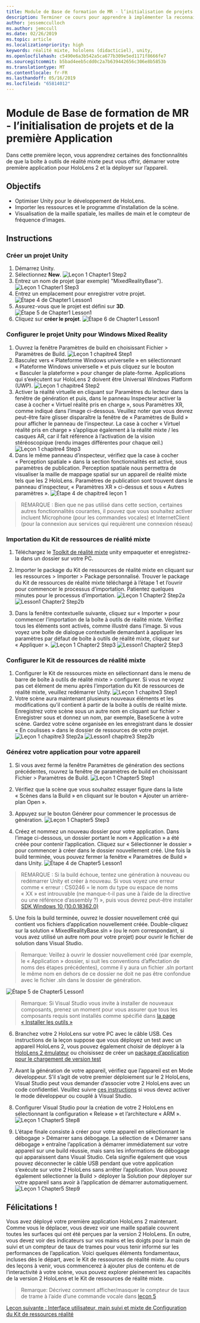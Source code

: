 ```yaml
---
title: Module de Base de formation de MR - l’initialisation de projets et de la première Application
description: Terminer ce cours pour apprendre à implémenter la reconnaissance faciale de Azure au sein d’une application de réalité mixte.
author: jessemcculloch
ms.author: jemccull
ms.date: 02/26/2019
ms.topic: article
ms.localizationpriority: high
keywords: réalité mixte, hololens (didacticiel), unity,
ms.openlocfilehash: c5490e6a3b542a5ca677b309e5ed1171f8666fe7
ms.sourcegitcommit: b5bad4eeb5cdd0c2a7b639442656c306e8b5853b
ms.translationtype: MT
ms.contentlocale: fr-FR
ms.lasthandoff: 05/16/2019
ms.locfileid: "65814012"
---
```

# <a name="mr-learning-base-module---project-initialization-and-first-application"></a>Module de Base de formation de MR - l’initialisation de projets et de la première Application

Dans cette première leçon, vous apprendrez certaines des fonctionnalités de que la boîte à outils de réalité mixte peut vous offrir, démarrer votre première application pour HoloLens 2 et la déployer sur l’appareil.

## <a name="objectives"></a>Objectifs

* Optimiser Unity pour le développement de HoloLens.
* Importer les ressources et le programme d’installation de la scène.
* Visualisation de la maille spatiale, les mailles de main et le compteur de fréquence d’images.

## <a name="instructions"></a>Instructions

### <a name="create-new-unity-project"></a>Créer un projet Unity

1. Démarrez Unity.
2. Sélectionnez **New**.
![Leçon 1 Chapter1 Step2](images/Lesson1Chapter1Step2.JPG)
3. Entrez un nom de projet (par exemple) "MixedRealityBase").
![Leçon 1 Chapter1 Step3](images/Lesson1Chapter1Step3.JPG)
4. Entrez un emplacement pour enregistrer votre projet.
![Étape 4 de Chapter1 Lesson1](images/Lesson1Chapter1Step4.JPG)
5. Assurez-vous que le projet est défini sur **3D**.
![Étape 5 de Chapter1 Lesson1](images/Lesson1Chapter1Step5.JPG)
6. Cliquez sur **créer le projet**.
![Étape 6 de Chapter1 Lesson1](images/Lesson1Chapter1Step6.JPG)

### <a name="configure-the-unity-project-for-windows-mixed-reality"></a>Configurer le projet Unity pour Windows Mixed Reality

1. Ouvrez la fenêtre Paramètres de build en choisissant Fichier > Paramètres de Build.
![Leçon 1 chapitre4 Step1](images/Lesson1Chapter4Step1.JPG)
2. Basculez vers « Plateforme Windows universelle » en sélectionnant « Plateforme Windows universelle » et puis cliquez sur le bouton « Basculer la plateforme » pour changer de plate-forme. Applications qui s’exécutent sur HoloLens 2 doivent être Universal Windows Platform (UWP).
![Leçon 1 chapitre4 Step2](images/Lesson1Chapter4Step2.JPG)
3. Activer la réalité virtuelle en cliquant sur Paramètres du lecteur dans la fenêtre de génération et puis, dans le panneau Inspecteur activer la case à cocher « Virtuel réalité pris en charge », sous Paramètres XR, comme indiqué dans l’image ci-dessous. Veuillez noter que vous devrez peut-être faire glisser disparaître la fenêtre de « Paramètres de Build » pour afficher le panneau de l’inspecteur. La case à cocher « Virtuel réalité pris en charge » s’applique également à la réalité mixte / les casques AR, car il fait référence à l’activation de la vision stéréoscopique (rendu images différentes pour chaque œil.) ![Leçon 1 chapitre4 Step3](images/Lesson1Chapter4Step3.JPG)
4. Dans le même panneau d’inspecteur, vérifiez que la case à cocher « Perception spatiale » dans la section fonctionnalités est activé, sous paramètres de publication. Perception spatiale nous permettra de visualiser la maille de mappage spatial sur un appareil de réalité mixte tels que les 2 HoloLens. Paramètres de publication sont trouvent dans le panneau d’inspecteur, « Paramètres XR » ci-dessus et sous « Autres paramètres ».
![Étape 4 de chapitre4 leçon 1](images/Lesson1Chapter4Step4.JPG)

> REMARQUE : Bien que ne pas utilisé dans cette section, certaines autres fonctionnalités courantes, il pouvez que vous souhaitez activer incluent Microphone (pour les commandes vocales) et InternetClient (pour la connexion aux services qui requièrent une connexion réseau)

### <a name="import-the-mixed-reality-toolkit"></a>Importation du Kit de ressources de réalité mixte

1. Téléchargez le [Toolkit de réalité mixte](https://github.com/Microsoft/MixedRealityToolkit-Unity/releases/download/v2.0.0-RC1/Microsoft.MixedReality.Toolkit.Unity.Foundation-v2.0.0-RC1.unitypackage) unity empaqueter et enregistrez-la dans un dossier sur votre PC.

2. Importer le package du Kit de ressources de réalité mixte en cliquant sur les ressources > Importer > Package personnalisé. Trouver le package du Kit de ressources de réalité mixte téléchargé à l’étape 1 et l’ouvrir pour commencer le processus d’importation. Patientez quelques minutes pour le processus d’importation.
    ![Leçon 1 Chapter2 Step2a](images/Lesson1Chapter2Step2a.JPG) ![Lesson1 Chapter2 Step2b](images/Lesson1Chapter2Step2b.JPG)

3. Dans la fenêtre contextuelle suivante, cliquez sur « Importer » pour commencer l’importation de la boîte à outils de réalité mixte. Vérifiez tous les éléments sont activés, comme illustré dans l’image. Si vous voyez une boîte de dialogue contextuelle demandant à appliquer les paramètres par défaut de boîte à outils de réalité mixte, cliquez sur « Appliquer ».
    ![Leçon 1 Chapter2 Step3](images/Lesson1Chapter2Step3.JPG) ![Lesson1 Chapter2 Step3](images/Lesson1Chapter2Step3b.JPG)

### <a name="configure-the-mixed-reality-toolkit"></a>Configurer le Kit de ressources de réalité mixte

1. Configurer le Kit de ressources mixte en sélectionnant dans le menu de barre de boîte à outils de réalité mixte > configurer. Si vous ne voyez pas cet élément de menu après l’importation du Kit de ressources de réalité mixte, veuillez redémarrer Unity.
![Leçon 1 chapitre3 Step1](images/Lesson1Chapter3Step1.JPG)
2. Votre scène aura maintenant plusieurs nouveaux éléments et les modifications qu’il contient à partir de la boîte à outils de réalité mixte. Enregistrez votre scène sous un autre nom en cliquant sur fichier > Enregistrer sous et donnez un nom, par exemple, BaseScene à votre scène. Gardez votre scène organisée en les enregistrant dans le dossier « En coulisses » dans le dossier de ressources de votre projet.
![Leçon 1 chapitre3 Step2a](images/Lesson1Chapter3Step2a.JPG)
![Lesson1 chapitre3 Step2b](images/Lesson1Chapter3Step2b.JPG)

### <a name="build-your-application-to-your-device"></a>Générez votre application pour votre appareil

1. Si vous avez fermé la fenêtre Paramètres de génération des sections précédentes, rouvrez la fenêtre de paramètres de build en choisissant Fichier > Paramètres de Build.
    ![Leçon 1 Chapter5 Step1](images/Lesson1Chapter5Step1.JPG)

2. Vérifiez que la scène que vous souhaitez essayer figure dans la liste « Scènes dans la Build » en cliquant sur le bouton « Ajouter un arrière-plan Open ».

3. Appuyez sur le bouton Générer pour commencer le processus de génération.
    ![Leçon 1 Chapter5 Step3](images/Lesson1Chapter5Step3.JPG)

4. Créez et nommez un nouveau dossier pour votre application. Dans l’image ci-dessous, un dossier portant le nom « Application » a été créée pour contenir l’application. Cliquez sur « Sélectionner le dossier » pour commencer à créer dans le dossier nouvellement créé. Une fois la build terminée, vous pouvez fermer la fenêtre « Paramètres de Build » dans Unity. 
    ![Étape 4 de Chapter5 Lesson1](images/Lesson1Chapter5Step4.JPG)

  > REMARQUE : Si la build échoue, tentez une génération à nouveau ou redémarrer Unity et créer à nouveau. Si vous voyez une erreur comme « erreur : CS0246 = le nom du type ou espace de noms « XX » est introuvable (ne manque-t-il pas une à l’aide de la directive ou une référence d’assembly ?) », puis vous devrez peut-être installer [SDK Windows 10 (10.0.18362.0)](<https://developer.microsoft.com/en-us/windows/downloads/windows-10-sdk>)
  >

5. Une fois la build terminée, ouvrez le dossier nouvellement créé qui contient vos fichiers d’application nouvellement créée. Double-cliquez sur la solution « MixedRealityBase.sln » (ou le nom correspondant, si vous avez utilisé un autre nom pour votre projet) pour ouvrir le fichier de solution dans Visual Studio.

  > Remarque: Veillez à ouvrir le dossier nouvellement créé (par exemple, le « Application » dossier, si suit les conventions d’affectation de noms des étapes précédentes), comme il y aura un fichier .sln portant le même nom en dehors de ce dossier ne doit ne pas être confondue avec le fichier .sln dans le dossier de génération. 

![Étape 5 de Chapter5 Lesson1](images/Lesson1Chapter5Step5.JPG)

  > Remarque: Si Visual Studio vous invite à installer de nouveaux composants, prenez un moment pour vous assurer que tous les composants requis sont installés comme spécifié dans [la page « Installer les outils »](install-the-tools.md)

6. Branchez votre 2 HoloLens sur votre PC avec le câble USB. Ces instructions de la leçon suppose que vous déployez un test avec un appareil HoloLens 2, vous pouvez également choisir de déployer à la [HoloLens 2 émulateur](using-the-hololens-emulator.md) ou choisissez de créer un [package d’application pour le chargement de version test](<https://docs.microsoft.com/en-us/windows/uwp/packaging/packaging-uwp-apps>)

7. Avant la génération de votre appareil, vérifiez que l’appareil est en Mode développeur. S’il s’agit de votre premier déploiement sur le 2 HoloLens, Visual Studio peut vous demander d’associer votre 2 HoloLens avec un code confidentiel. Veuillez suivre [ces instructions](https://docs.microsoft.com/en-us/windows/mixed-reality/using-visual-studio) si vous devez activer le mode développeur ou couplé à Visual Studio.

8. Configurer Visual Studio pour la création de votre 2 HoloLens en sélectionnant la configuration « Release » et l’architecture « ARM ».
    ![Leçon 1 Chapter5 Step8](images/Lesson1Chapter5Step8.JPG)

9. L’étape finale consiste à créer pour votre appareil en sélectionnant le débogage > Démarrer sans débogage. La sélection de « Démarrer sans débogage » entraîne l’application à démarrer immédiatement sur votre appareil sur une build réussie, mais sans les informations de débogage qui apparaissent dans Visual Studio. Cela signifie également que vous pouvez déconnecter le câble USB pendant que votre application s’exécute sur votre 2 HoloLens sans arrêter l’application. Vous pouvez également sélectionner la Build > déployer la Solution pour déployer sur votre appareil sans avoir à l’application de démarrer automatiquement.
    ![Leçon 1 Chapter5 Step9](images/Lesson1Chapter5Step9.JPG)

## <a name="congratulations"></a>Félicitations !

Vous avez déployé votre première application HoloLens 2 maintenant. Comme vous le déplacer, vous devez voir une maille spatiale couvrent toutes les surfaces qui ont été perçues par la version 2 HoloLens. En outre, vous devez voir des indicateurs sur vos mains et les doigts pour la main de suivi et un compteur de taux de trames pour vous tenir informé sur les performances de l’application. Voici quelques éléments fondamentaux, incluses dès le départ, avec le Kit de ressources de réalité mixte. Au cours des leçons à venir, vous commencerez à ajouter plus de contenu et de l’interactivité à votre scène, vous pouvez explorer pleinement les capacités de la version 2 HoloLens et le Kit de ressources de réalité mixte.

>Remarque: Décrivez comment afficher/masquer le compteur de taux de trame à l’aide d’une commande vocale dans [leçon 5](mrlearning-base-ch5.md)

[Leçon suivante : Interface utilisateur, main suivi et mixte de Configuration du Kit de ressources réalité](mrlearning-base-ch2.md)
